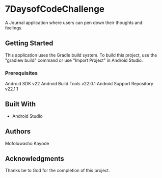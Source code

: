 # 7DaysofCodeChallenge

A Journal application where users can pen down their thoughts and feelings. 

## Getting Started
This application uses the Gradle build system. To build this project, use the "gradlew build" command or use "Import Project" in Android Studio.

### Prerequisites

Android SDK v22
Android Build Tools v22.0.1
Android Support Repository v22.1.1

## Built With

* Android Studio

## Authors

Mofoluwasho Kayode

## Acknowledgments

Thanks be to God for the completion of this project.
